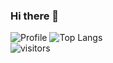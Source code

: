 ### Hi there 👋
![Profile](https://github-readme-stats.vercel.app/api?username=onewesong&show_icons=true&theme=radical)
![Top Langs](https://github-readme-stats.vercel.app/api/top-langs/?username=onewesong&hide=html,css)
</br>
![visitors](https://visitor-badge.laobi.icu/badge?page_id=onewesong.onewesong)

<!--
**onewesong/onewesong** is a ✨ _special_ ✨ repository because its `README.md` (this file) appears on your GitHub profile.

Here are some ideas to get you started:

- 🔭 I’m currently working on ...
- 🌱 I’m currently learning ...
- 👯 I’m looking to collaborate on ...
- 🤔 I’m looking for help with ...
- 💬 Ask me about ...
- 📫 How to reach me: ...
- 😄 Pronouns: ...
- ⚡ Fun fact: ...
-->
